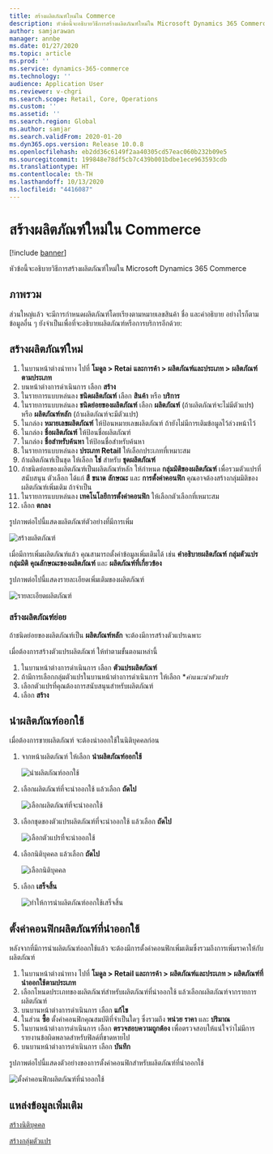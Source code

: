 ```yaml
---
title: สร้างผลิตภัณฑ์ใหม่ใน Commerce
description: หัวข้อนี้จะอธิบายวิธีการสร้างผลิตภัณฑ์ใหม่ใน Microsoft Dynamics 365 Commerce
author: samjarawan
manager: annbe
ms.date: 01/27/2020
ms.topic: article
ms.prod: ''
ms.service: dynamics-365-commerce
ms.technology: ''
audience: Application User
ms.reviewer: v-chgri
ms.search.scope: Retail, Core, Operations
ms.custom: ''
ms.assetid: ''
ms.search.region: Global
ms.author: samjar
ms.search.validFrom: 2020-01-20
ms.dyn365.ops.version: Release 10.0.8
ms.openlocfilehash: eb2dd36c6149f2aa40305cd57eac060b232b09e5
ms.sourcegitcommit: 199848e78df5cb7c439b001bdbe1ece963593cdb
ms.translationtype: HT
ms.contentlocale: th-TH
ms.lasthandoff: 10/13/2020
ms.locfileid: "4416087"
---
```

# <a name="create-a-new-product-in-commerce"></a>สร้างผลิตภัณฑ์ใหม่ใน Commerce


[!include [banner](includes/banner.md)]

หัวข้อนี้จะอธิบายวิธีการสร้างผลิตภัณฑ์ใหม่ใน Microsoft Dynamics 365 Commerce

## <a name="overview"></a>ภาพรวม

ส่วนใหญ่แล้ว จะมีการกำหนดผลิตภัณฑ์โดยเรียงตามหมายเลขสินค้า ชื่อ และคำอธิบาย อย่างไรก็ตาม ข้อมูลอื่น ๆ ยังจำเป็นเพื่อที่จะอธิบายผลิตภัณฑ์หรือการบริการอีกด้วย:

## <a name="create-a-new-product"></a>สร้างผลิตภัณฑ์ใหม่

1. ในบานหน้าต่างนำทาง ไปที่ **โมดูล \> Retai และการค้า \> ผลิตภัณฑ์และประเภท \> ผลิตภัณฑ์ตามประเภท**
1. บนหน้าต่างการดำเนินการ เลือก **สร้าง**
1. ในรายการแบบหล่นลง **ชนิดผลิตภัณฑ์** เลือก **สินค้า** หรือ **บริการ**
1. ในรายการแบบหล่นลง **ชนิดย่อยของผลิตภัณฑ์** เลือก **ผลิตภัณฑ์** (ถ้าผลิตภัณฑ์จะไม่มีตัวแปร) หรือ **ผลิตภัณฑ์หลัก** (ถ้าผลิตภัณฑ์จะมีตัวแปร)
1. ในกล่อง **หมายเลขผลิตภัณฑ์** ให้ป้อนหมายเลขผลิตภัณฑ์ ถ้ายังไม่มีการเติมข้อมูลไว้ล่วงหน้าไว้
1. ในกล่อง **ชื่อผลิตภัณฑ์** ให้ป้อนชื่อผลิตภัณฑ์
1. ในกล่อง **ชื่อสำหรับค้นหา** ให้ป้อนชื่อสำหรับค้นหา
1. ในรายการแบบหล่นลง **ประเภท Retail** ให้เลือกประเภทที่เหมาะสม
1. ถ้าผลิตภัณฑ์เป็นชุด ให้เลือก **ใช่** สำหรับ **ชุดผลิตภัณฑ์**
1. ถ้าชนิดย่อยของผลิตภัณฑ์เป็นผลิตภัณฑ์หลัก ให้กำหนด **กลุ่มมิติของผลิตภัณฑ์** เพื่อรวมตัวแปรที่สนับสนุน ตัวเลือก ได้แก่ **สี** **ขนาด** **ลักษณะ** และ **การตั้งค่าคอนฟิก** คุณอาจต้องสร้างกลุ่มมิติของผลิตภัณฑ์เพิ่มเติม ถ้าจำเป็น
1. ในรายการแบบหล่นลง **เทคโนโลยีการตั้งค่าคอนฟิก** ให้เลือกตัวเลือกที่เหมาะสม
1. เลือก **ตกลง**

รูปภาพต่อไปนี้แสดงผลิตภัณฑ์ตัวอย่างที่มีการเพิ่ม

![สร้างผลิตภัณฑ์](media/create-new-product.png)

เมื่อมีการเพิ่มผลิตภัณฑ์แล้ว คุณสามารถตั้งค่าข้อมูลเพิ่มเติมได้ เช่น **คำอธิบายผลิตภัณฑ์** **กลุ่มตัวแปร** **กลุ่มมิติ** **คุณลักษณะของผลิตภัณฑ์** และ **ผลิตภัณฑ์ที่เกี่ยวข้อง**

รูปภาพต่อไปนี้แสดงรายละเอียดเพิ่มเติมของผลิตภัณฑ์

![รายละเอียดผลิตภัณฑ์](media/create-new-product-2.png)

### <a name="create-product-variants"></a>สร้างผลิตภัณฑ์ย่อย

ถ้าชนิดย่อยของผลิตภัณฑ์เป็น **ผลิตภัณฑ์หลัก** จะต้องมีการสร้างตัวแปรเฉพาะ 

เมื่อต้องการสร้างตัวแปรผลิตภัณฑ์ ให้ทำตามขั้นตอนเหล่านี้

1. ในบานหน้าต่างการดำเนินการ เลือก **ตัวแปรผลิตภัณฑ์**
1. ถ้ามีการเลือกกลุ่มตัวแปรในบานหน้าต่างการดำเนินการ ให้เลือก **คำแนะนำตัวแปร*
1. เลือกตัวแปรที่คุณต้องการสนับสนุนสำหรับผลิตภัณฑ์
1. เลือก **สร้าง**

## <a name="release-a-product"></a>นำผลิตภัณฑ์ออกใช้

เมื่อต้องการขายผลิตภัณฑ์ จะต้องนำออกใช้ในนิติบุคคลก่อน

1. จากหน้าผลิตภัณฑ์ ให้เลือก **นำผลิตภัณฑ์ออกใช้**

    ![นำผลิตภัณฑ์ออกใช้](media/create-new-product-3.png)

1. เลือกผลิตภัณฑ์ที่จะนำออกใช้ แล้วเลือก **ถัดไป**

    ![เลือกผลิตภัณฑ์ที่จะนำออกใช้](media/create-new-product-4.png)

1. เลือกชุดของตัวแปรผลิตภัณฑ์ที่จะนำออกใช้ แล้วเลือก **ถัดไป**

    ![เลือกตัวแปรที่จะนำออกใช้](media/create-new-product-5.png)

1. เลือกนิติบุคคล แล้วเลือก **ถัดไป**

    ![เลือกนิติบุคคล](media/create-new-product-6.png)

1. เลือก **เสร็จสิ้น**

    ![ทำให้การนำผลิตภัณฑ์ออกใช้เสร็จสิ้น](media/create-new-product-7.png)

## <a name="configure-a-released-product"></a>ตั้งค่าคอนฟิกผลิตภัณฑ์ที่นำออกใช้

หลังจากที่มีการนำผลิตภัณฑ์ออกใช้แล้ว จะต้องมีการตั้งค่าคอนฟิกเพิ่มเติมซึ่งรวมถึงการเพิ่มราคาให้กับผลิตภัณฑ์

1. ในบานหน้าต่างนำทาง ไปที่ **โมดูล \> Retail และการค้า \> ผลิตภัณฑ์และประเภท \> ผลิตภัณฑ์ที่นำออกใช้ตามประเภท**
1. เลือกโหนดประเภทของผลิตภัณฑ์สำหรับผลิตภัณฑ์ที่นำออกใช้ แล้วเลือกผลิตภัณฑ์จากรายการผลิตภัณฑ์
1. บนบานหน้าต่างการดำเนินการ เลือก **แก้ไข**
1. ในส่วน **ซื้อ** ตั้งค่าคอนฟิกคุณสมบัติที่จำเป็นใดๆ ซึ่งรวมถึง **หน่วย** **ราคา** และ **ปริมาณ**
1. ในบานหน้าต่างการดำเนินการ เลือก **ตรวจสอบความถูกต้อง** เพื่อตรวจสอบให้แน่ใจว่าไม่มีการรายงานข้อผิดพลาดสำหรับฟิลด์ที่ขาดหายไป
1. บนบานหน้าต่างการดำเนินการ เลือก **บันทึก**

รูปภาพต่อไปนี้แสดงตัวอย่างของการตั้งค่าคอนฟิกสำหรับผลิตภัณฑ์ที่นำออกใช้

![ตั้งค่าคอนฟิกผลิตภัณฑ์ที่นำออกใช้](media/create-new-product-8.png)

## <a name="additional-resources"></a>แหล่งข้อมูลเพิ่มเติม

[สร้างนิติบุคคล](channels-legal-entities.md)

[สร้างกลุ่มตัวแปร](create-variant-group.md) 
